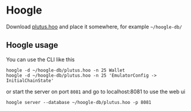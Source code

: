 # Hoogle
Download [plutus.hoo](https://github.com/quangIO/plutus-hoogle-db/blob/main/plutus.hoo?raw=true) and place it somewhere, for example `~/hoogle-db/`

## Hoogle usage
You can use the CLI like this

```
hoogle -d ~/hoogle-db/plutus.hoo -n 25 Wallet
hoogle -d ~/hoogle-db/plutus.hoo -n 25 'EmulatorConfig -> InitialChainState'
```

or start the server on port `8081` and go to localhost:8081 to use the web ui

`hoogle server --database ~/hoogle-db/plutus.hoo -p 8081`
